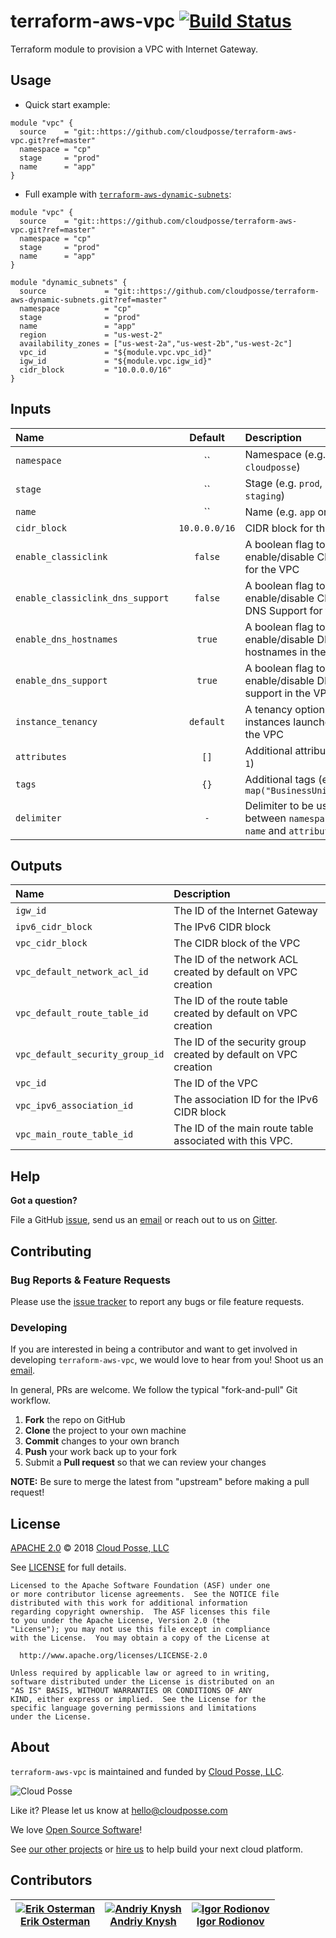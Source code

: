 # terraform-aws-vpc [![Build Status](https://travis-ci.org/cloudposse/terraform-aws-vpc.svg?branch=master)](https://travis-ci.org/cloudposse/terraform-aws-vpc)

Terraform module to provision a VPC with Internet Gateway.


## Usage

* Quick start example:

```hcl
module "vpc" {
  source    = "git::https://github.com/cloudposse/terraform-aws-vpc.git?ref=master"
  namespace = "cp"
  stage     = "prod"
  name      = "app"
}
```

* Full example with [`terraform-aws-dynamic-subnets`](https://github.com/cloudposse/terraform-aws-dynamic-subnets.git):

```hcl
module "vpc" {
  source    = "git::https://github.com/cloudposse/terraform-aws-vpc.git?ref=master"
  namespace = "cp"
  stage     = "prod"
  name      = "app"
}

module "dynamic_subnets" {
  source             = "git::https://github.com/cloudposse/terraform-aws-dynamic-subnets.git?ref=master"
  namespace          = "cp"
  stage              = "prod"
  name               = "app"
  region             = "us-west-2"
  availability_zones = ["us-west-2a","us-west-2b","us-west-2c"]
  vpc_id             = "${module.vpc.vpc_id}"
  igw_id             = "${module.vpc.igw_id}"
  cidr_block         = "10.0.0.0/16"
}
```


## Inputs

| Name                               |    Default    | Description                                                                      | Required |
|:-----------------------------------|:-------------:|:---------------------------------------------------------------------------------|:--------:|
| `namespace`                        |      ``       | Namespace (e.g. `cp` or `cloudposse`)                                            |   Yes    |
| `stage`                            |      ``       | Stage (e.g. `prod`, `dev`, `staging`)                                            |   Yes    |
| `name`                             |      ``       | Name  (e.g. `app` or `cluster`)                                                  |   Yes    |
| `cidr_block`                       | `10.0.0.0/16` | CIDR block for the VPC                                                           |    No    |
| `enable_classiclink`               |    `false`    | A boolean flag to enable/disable ClassicLink for the VPC                         |    No    |
| `enable_classiclink_dns_support`   |    `false`    | A boolean flag to enable/disable ClassicLink DNS Support for the VPC             |    No    |
| `enable_dns_hostnames`             |    `true`     | A boolean flag to enable/disable DNS hostnames in the VPC                        |    No    |
| `enable_dns_support`               |    `true`     | A boolean flag to enable/disable DNS support in the VPC                          |    No    |
| `instance_tenancy`                 |   `default`   | A tenancy option for instances launched into the VPC                             |    No    |
| `attributes`                       |     `[]`      | Additional attributes (e.g. `1`)                                                 |    No    |
| `tags`                             |     `{}`      | Additional tags  (e.g. `map("BusinessUnit","XYZ")`                               |    No    |
| `delimiter`                        |     `-`       | Delimiter to be used between `namespace`, `stage`, `name` and `attributes`       |    No    |



## Outputs

| Name                            | Description                                                     |
|:--------------------------------|:----------------------------------------------------------------|
| `igw_id`                        | The ID of the Internet Gateway                                  |
| `ipv6_cidr_block`               | The IPv6 CIDR block                                             |
| `vpc_cidr_block`                | The CIDR block of the VPC                                       |
| `vpc_default_network_acl_id`    | The ID of the network ACL created by default on VPC creation    |
| `vpc_default_route_table_id`    | The ID of the route table created by default on VPC creation    |
| `vpc_default_security_group_id` | The ID of the security group created by default on VPC creation |
| `vpc_id`                        | The ID of the VPC                                               |
| `vpc_ipv6_association_id`       | The association ID for the IPv6 CIDR block                      |
| `vpc_main_route_table_id`       | The ID of the main route table associated with this VPC.        |



## Help

**Got a question?**

File a GitHub [issue](https://github.com/cloudposse/terraform-aws-vpc/issues), send us an [email](mailto:hello@cloudposse.com) or reach out to us on [Gitter](https://gitter.im/cloudposse/).


## Contributing

### Bug Reports & Feature Requests

Please use the [issue tracker](https://github.com/cloudposse/terraform-aws-vpc/issues) to report any bugs or file feature requests.

### Developing

If you are interested in being a contributor and want to get involved in developing `terraform-aws-vpc`, we would love to hear from you! Shoot us an [email](mailto:hello@cloudposse.com).

In general, PRs are welcome. We follow the typical "fork-and-pull" Git workflow.

 1. **Fork** the repo on GitHub
 2. **Clone** the project to your own machine
 3. **Commit** changes to your own branch
 4. **Push** your work back up to your fork
 5. Submit a **Pull request** so that we can review your changes

**NOTE:** Be sure to merge the latest from "upstream" before making a pull request!


## License

[APACHE 2.0](LICENSE) © 2018 [Cloud Posse, LLC](https://cloudposse.com)

See [LICENSE](LICENSE) for full details.

    Licensed to the Apache Software Foundation (ASF) under one
    or more contributor license agreements.  See the NOTICE file
    distributed with this work for additional information
    regarding copyright ownership.  The ASF licenses this file
    to you under the Apache License, Version 2.0 (the
    "License"); you may not use this file except in compliance
    with the License.  You may obtain a copy of the License at

      http://www.apache.org/licenses/LICENSE-2.0

    Unless required by applicable law or agreed to in writing,
    software distributed under the License is distributed on an
    "AS IS" BASIS, WITHOUT WARRANTIES OR CONDITIONS OF ANY
    KIND, either express or implied.  See the License for the
    specific language governing permissions and limitations
    under the License.


## About

`terraform-aws-vpc` is maintained and funded by [Cloud Posse, LLC][website].

![Cloud Posse](https://cloudposse.com/logo-300x69.png)


Like it? Please let us know at <hello@cloudposse.com>

We love [Open Source Software](https://github.com/cloudposse/)!

See [our other projects][community]
or [hire us][hire] to help build your next cloud platform.

  [website]: https://cloudposse.com/
  [community]: https://github.com/cloudposse/
  [hire]: https://cloudposse.com/contact/


## Contributors

| [![Erik Osterman][erik_img]][erik_web]<br/>[Erik Osterman][erik_web] | [![Andriy Knysh][andriy_img]][andriy_web]<br/>[Andriy Knysh][andriy_web] |[![Igor Rodionov][igor_img]][igor_web]<br/>[Igor Rodionov][igor_img]
|-------------------------------------------------------|------------------------------------------------------------------|------------------------------------------------------------------|

[erik_img]: http://s.gravatar.com/avatar/88c480d4f73b813904e00a5695a454cb?s=144
[erik_web]: https://github.com/osterman/
[andriy_img]: https://avatars0.githubusercontent.com/u/7356997?v=4&u=ed9ce1c9151d552d985bdf5546772e14ef7ab617&s=144
[andriy_web]: https://github.com/aknysh/
[igor_img]: http://s.gravatar.com/avatar/bc70834d32ed4517568a1feb0b9be7e2?s=144
[igor_web]: https://github.com/goruha/
